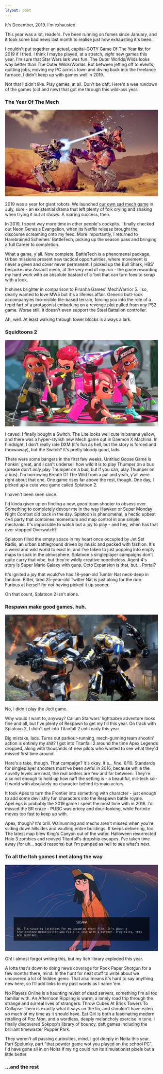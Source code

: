 ```yaml
---
layout: post
---
```




It's December, 2019. I'm exhausted.

This year was a lot, readers. I've been running on fumes since January, and it took some bad news last month to realise just how exhausting it's been.

I couldn't put together an actual, capital-GOTY Game Of The Year list for 2019 if I tried. I think I maybe played, at a stretch, *eight* new games this year. I'm sure that Star Wars lark was fun. The Outer Worlds/Wilds looks way better than The Outer Wilds/Worlds. But between jetting off to events, quitting jobs, moving my PC across town and diving back into the freelance furnace, I didn't keep up with games well in 2019.

Not that I didn't like. Play games, at all. Don't be daft. Here's a wee rundown of the games (old and new) that got me through this wild-ass year.

<h3>The Year Of The Mech</h3>

![](https://raw.githubusercontent.com/ScarletCatalie/ScarletCatalie.github.io/master/assets/Battletech.jpg)

2019 was a year for giant robots. We launched <a href="https://itch.io/b/343/can-androids-pray">our own sad mech game</a> in July, sure - an existential drama that left plenty of folk crying and shaking when trying it out at shows. A roaring success, then.

In 2019, I spent way more time in other people's cockpits. I finally checked out Neon Genesis Evangelion, when its Netflix release brought the discourse screaming onto my feed. More importantly, I returned to Harebrained Schemes' BattleTech, picking up the season pass and bringing a full Career to completion.

What a game, y'all. Now complete, BattleTech is a phenomenal package. Urban missions present new tactical opportunities, where movement is never a given and cover never permanent. I picked up the Bull Shark, HBS' bespoke new Assault mech, at the very end of my run - the game rewarding my hard work with an absolute bastard of a 'bot that can turn foes to scrap with a look.

It shines brighter in comparison to Piranha Games' MechWarrior 5. I so, dearly wanted to love MW5 but it's a lifeless affair. Generic butt-rock accompanyies too-visible tile-based terrain, forcing you into the role of a tepid fart of a protagonist embarking on a revenge plot pulled from any PS2 game. Worse still, it doesn't even support the Steel Battalion controller.

Ah, well. At least walking through tower blocks is always a lark.

<h3>Squidtoons 2</h3>

![](https://raw.githubusercontent.com/ScarletCatalie/ScarletCatalie.github.io/master/assets/Splatoon.jpg)

I caved. I finally bought a Switch. The Lite looks well cute in banana yellow, and there was a hyper-stylish new Mech game out in Daemon X Machina. In hindsight, I don't really rate DXM (it's fun as hell, but the story is forced and throwaway), but the Switch? It's pretty bloody good, lads.

There were some bangers in the first few weeks. Untitled Goose Game is honkin' great, and I can't undersell how wild it is to play Thumper on a bus (please don't *only* play Thumper on a bus, but if you can, play Thumper on a bus). I'm borrowing Breath Of The Wild from a pal and yeah, y'all were right about that one. One game rises far above the rest, though. One day, I picked up a cute wee game called Splatoon 2.

I haven't been seen since.

I'd kinda given up on finding a new, *good* team shooter to obsess over. Something to completely devour me in the way Hawken or Super Monday Night Combat did back in the day. Splatoon is phenomenal, a hectic upbeat 4v4 party that combines momentum and map control in one simple mechanic. It's impossible to watch but a joy to play - and hey, when has that ever stopped Overwatch?

Splatoon filled the empty space in my heart once occupied by Jet Set Radio, an urban battleground driven by music and packed with fashion. It's a weird and wild world to exist in, and I've taken to just popping into empty maps to soak in the atmosphere. Splatoon's singleplayer campaigns don't quite carry that vibe, but they're wildly creative nonetheless. Agent 4's story is Super Mario Galaxy with guns. Octo Expansion is that, but... Portal?  

It's ignited a joy that would've had 18-year-old Tumblr Nat neck-deep in fandom. Bitter, tired 25-year-old Twitter Nat is just along for the ride. Furious at herself for not having picked it up sooner.

On that count, Splatoon 2 isn't alone.

<h3>Respawn make good games. huh.</h3>

![](https://raw.githubusercontent.com/ScarletCatalie/ScarletCatalie.github.io/master/assets/Titanfall%202.jpg)

No, I didn't play the Jedi game.

Why would I want to, anyway? Callum Starwars' lightsabre adventure looks fine and all, but I've plenty of Respawn to get my fill this year. On track with Splatoon 2, I didn't get into Titanfall 2 until early this year.

Big mistake, lads. Turns out parkour-running, mech-gunning team shootin' action is entirely my shit? I got into Titanfall 2 around the time Apex Legends dropped, along with thousands of new pilots who wanted to see what they'd missed first time around.

Here's a take, though. That campaign? It's okay. It's... fine. 6/10. Standards for singleplayer shooters must've been awful in 2016, because while the novelty levels are neat, the real belters are few and far between. They're also not enough to hold up how naff the setting is - a beautiful, mil-tech sci-fi world with absolutely no character behind its main actors.

It took Apex to turn the Frontier into something with character - just enough to add some devilishly fun characters into the Respawn battle royale. ApeLegs is probably the 2019 game I spent the most time with in 2019. I'd missed the BR craze - PUBG was pricey and dour-looking, while Fortnite moves too fast to keep up with.

Apex, though? It's brill. Wallrunning and mechs aren't missed when you're sliding down hillsides and vaulting entire buildings. It keeps delivering, too. The latest map blew King's Canyon out of the water. Halloween resurrected Halo 3 zombies and revived Titanfall's dropship escapes. I've taken time away (for uh... squid reasons) but I'm pumped as hell to see what's next.

<h3>To all the Itch games I met along the way</h3>

![](https://raw.githubusercontent.com/ScarletCatalie/ScarletCatalie.github.io/master/assets/Afternoon-rippling-lesbians.jpg)

Oh! I almost forgot writing this, but my Itch library exploded this year.

A lotta that's down to doing news coverage for Rock Paper Shotgun for a few months there, mind. In the hunt for neat stuff to write about we uncovered a lot of hidden gems. That also means it's hard to say anything new here, so I'll add links to my past words as I name 'em.

No Players Online is a haunting revisit of dead servers, something I'm all too familiar with. An Afternoon Rippling is warm, a lonely road trip through the strange and surreal lives of strangers. Throw Cubes At Brick Towers To Collapse Them is exactly what it says on the tin, and shouldn't have eaten so much of my time as it should have. Eat Girl is both a fascinating modern retelling of *Pac Man*, and a wordless, deeply melancholy exercise in tone. I finally discovered Sokpop's library of bouncy, daft games including the brilliant timewaster Pupper Park.

They weren't all passing curiosities, mind. I got deeply in Noita this year. Part Spelunky, part "that powder game wot you played on the school PC", I'd have gone all in on Noita if my rig could run its simulationist pixels but a little better.


<h3>...and the rest</h3>
